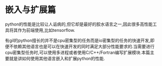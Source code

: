 # 嵌入与扩展篇

python的性能是比较让人诟病的,但它却是最好的胶水语言之一,因此很多高性能工具将其作为前端使用,比如tensorflow.

有gil的python擅长的并不是cpu密集型的任务而是io密集型的任务的快速开发,即便不依赖其他语言也是可以在快速开发的同时满足大部分性能要求的.当需要进行cpu密集型任务时,可以使用多进程或者使用C/C++/Fortran编写扩展模块.本篇主要就是讲如何使用其他语言嵌入和扩展python的性能.
